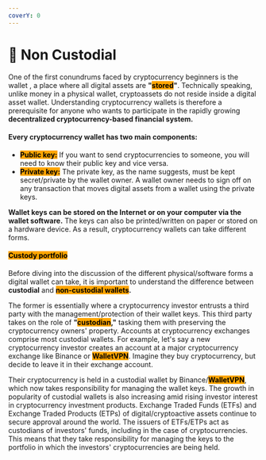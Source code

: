 ```yaml
---
coverY: 0
---
```


# 🔸 Non Custodial

One of the first conundrums faced by cryptocurrency beginners is the wallet , a place where all digital assets are **"**<mark style="background-color:orange;">**stored**</mark>**"**. Technically speaking, unlike money in a physical wallet, cryptoassets do not reside inside a digital asset wallet. Understanding cryptocurrency wallets is therefore a prerequisite for anyone who wants to participate in the rapidly growing **decentralized cryptocurrency-based financial system.**

#### Every cryptocurrency wallet has two main components:

* <mark style="background-color:orange;">**Public key:**</mark> <mark style="background-color:orange;"></mark><mark style="background-color:orange;"></mark> If you want to send cryptocurrencies to someone, you will need to know their public key and vice versa.&#x20;
* <mark style="background-color:orange;">**Private key:**</mark> The private key, as the name suggests, must be kept secret/private by the wallet owner. A wallet owner needs to sign off on any transaction that moves digital assets from a wallet using the private keys.

**Wallet keys can be stored on the Internet or on your computer via the wallet software.** The keys can also be printed/written on paper or stored on a hardware device. As a result, cryptocurrency wallets can take different forms.

#### <mark style="background-color:orange;">Custody portfolio</mark>

Before diving into the discussion of the different physical/software forms a digital wallet can take, it is important to understand the difference between **custodial** and <mark style="background-color:orange;">**non-custodial wallets**</mark>**.**

The former is essentially where a cryptocurrency investor entrusts a third party with the management/protection of their wallet keys. This third party takes on the role of **"**<mark style="background-color:orange;">**custodian**</mark>**,"** tasking them with preserving the cryptocurrency owners' property. Accounts at cryptocurrency exchanges comprise most custodial wallets. For example, let's say a new cryptocurrency investor creates an account at a major cryptocurrency exchange like Binance or <mark style="background-color:orange;">**WalletVPN**</mark>. Imagine they buy cryptocurrency, but decide to leave it in their exchange account.

Their cryptocurrency is held in a custodial wallet by Binance/<mark style="background-color:orange;">**WalletVPN**</mark>, which now takes responsibility for managing the wallet keys. The growth in popularity of custodial wallets is also increasing amid rising investor interest in cryptocurrency investment products. Exchange Traded Funds (ETFs) and Exchange Traded Products (ETPs) of digital/cryptoactive assets continue to secure approval around the world. The issuers of ETFs/ETPs act as custodians of investors' funds, including in the case of cryptocurrencies. This means that they take responsibility for managing the keys to the portfolio in which the investors' cryptocurrencies are being held.

